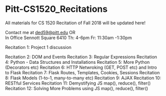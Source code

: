 # Pitt-CS1520_Recitations
All materials for CS 1520 Recitation of Fall 2018 will be updated here!


Contact me at ded59@pitt.edu
OR  
In Office Sennott Square 6410
Th: 4-6pm
Fr: 11:30am -1:30pm

Recitation 1: Project 1 discussion

Recitation 2: DOM and Events
Recitation 3: Regular Expressions
Recitation 4: Python - Data Structures and Installations
Recitation 5: More Python (Decorators etc)
Recitation 6: HTTP Netwroking (GET, POST etc) and Intro to Flask
Recitation 7: Flask Routes, Templates, Cookies, Sessions
Recitation 8: Flask Models (1-to-1, many-to-many etc)
Recitation 9: AJAX
Recitation 10: RESTful Services
Recitation 11: Demystifying JS map(), reduce(), filter()
Recitation 12: Solving More Problems using JS map(), reduce(), filter()
